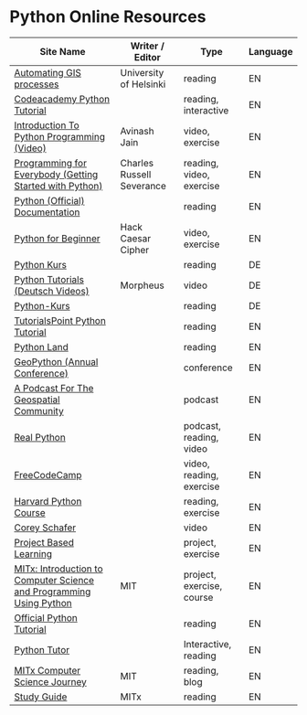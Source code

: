 # Python Online Resources

 **Site Name** | **Writer / Editor** | **Type** | **Language** 
---|---|---|---
 [Automating GIS processes][1] | University of Helsinki | reading | EN 
 [Codeacademy Python Tutorial][2] |  | reading, interactive | EN 
 [Introduction To Python Programming (Video)][3] | Avinash Jain | video, exercise | EN 
 [Programming for Everybody (Getting Started with Python)][4] | Charles Russell Severance | reading, video, exercise | EN 
 [Python (Official) Documentation][5] |  | reading | EN 
 [Python for Beginner][6] | Hack Caesar Cipher | video, exercise | EN 
 [Python Kurs][7] |  | reading | DE 
 [Python Tutorials (Deutsch Videos)][8] | Morpheus | video | DE 
 [Python-Kurs][9] |  | reading | DE 
 [TutorialsPoint Python Tutorial][10] |  | reading | EN 
 [Python Land][11] |  | reading | EN 
 [GeoPython (Annual Conference)][12] |   | conference | EN 
 [A Podcast For The Geospatial Community][14] |  | podcast | EN 
 [Real Python][15] |  | podcast, reading, video | EN 
 [FreeCodeCamp][16] |  | video, reading, exercise | EN 
 [Harvard Python Course][17] |  | reading, exercise | EN 
 [Corey Schafer][18] |  | video | EN 
 [Project Based Learning][19] |  | project, exercise | EN 
 [MITx: Introduction to Computer Science and Programming Using Python][20] | MIT | project, exercise, course | EN 
 [Official Python Tutorial][21] |  | reading | EN 
 [Python Tutor][22] |  | Interactive, reading | EN 
 [MITx Computer Science Journey][23] | MIT | reading, blog | EN 
 [Study Guide][24] | MITx | reading | EN 

[1]: https://automating-gis-processes.github.io
[2]: https://www.codecademy.com/catalog/language/python
[3]: https://www.udemy.com/course/pythonforbeginnersintro/
[4]: https://www.coursera.org/learn/python
[5]: https://docs.python.org/3/
[6]: https://www.udemy.com/course/python-hackcc/?LSNPUBID=JVFxdTr9V80
[7]: https://www.python-lernen.de/
[8]: https://www.youtube.com/playlist?list=PLNmsVeXQZj7q0ao69AIogD94oBgp3E9Zs
[9]: https://www.python-kurs.eu/kurs.php
[10]: https://www.tutorialspoint.com/python/
[11]: https://python.land/
[12]: http://geopython.net/
[14]: https://mapscaping.com/
[15]: https://realpython.com/
[16]: https://www.freecodecamp.org
[17]: https://cs50.harvard.edu/python/2022/
[18]: https://www.youtube.com/watch?v=YYXdXT2l-Gg&list=PL-osiE80TeTt2d9bfVyTiXJA-UTHn6WwU
[19]: https://github.com/practical-tutorials/project-based-learning
[20]: https://www.edx.org/learn/computer-science/massachusetts-institute-of-technology-introduction-to-computer-science-and-programming-using-python
[21]: https://docs.python.org/3/tutorial/
[22]: https://pythontutor.com/
[23]: http://mitxcsjourney.blogspot.com/
[24]: https://docs.google.com/document/d/1oMYRnogRrGgCtz-26E8hJYLp7Bm99JS1SP4lhdXvqpw/edit?pli=1#heading=h.wkdtdlnax0u3
